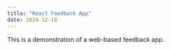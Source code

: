 ```yaml
---
title: "React Feedback App"
date: 2024-12-18
---
```


This is a demonstration of a web-based feedback app.
